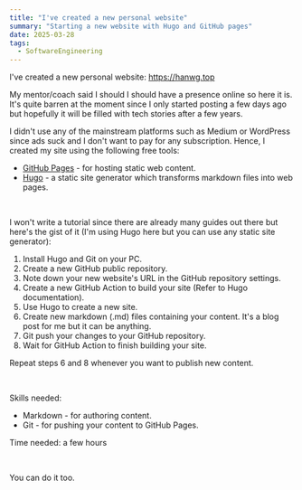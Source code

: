```yaml
---
title: "I've created a new personal website"
summary: "Starting a new website with Hugo and GitHub pages"
date: 2025-03-28
tags:
  - SoftwareEngineering
---
```

I've created a new personal website: https://hanwg.top  

My mentor/coach said I should I should have a presence online so here it is.
It's quite barren at the moment since I only started posting a few days ago but
hopefully it will be filled with tech stories after a few years.

I didn't use any of the mainstream platforms such as Medium or WordPress since ads suck and I don't want to pay for any subscription. Hence, I created my site using the following free tools:
- [GitHub Pages](https://pages.github.com/) - for hosting static web content.
- [Hugo](https://gohugo.io/) - a static site generator which transforms markdown files into web pages.

<br>

I won't write a tutorial since there are already many guides out there but here's the gist of it (I'm using Hugo here but you can use any static site generator):
1) Install Hugo and Git on your PC.
2) Create a new GitHub public repository.
3) Note down your new website's URL in the GitHub repository settings.
4) Create a new GitHub Action to build your site (Refer to Hugo documentation).
5) Use Hugo to create a new site.
6) Create new markdown (.md) files containing your content. It's a blog post for me but it can be anything.
7) Git push your changes to your GitHub repository.
8) Wait for GitHub Action to finish building your site.

Repeat steps 6 and 8 whenever you want to publish new content.

<br>

Skills needed:
- Markdown - for authoring content.
- Git - for pushing your content to GitHub Pages.

Time needed: a few hours

<br>

You can do it too.